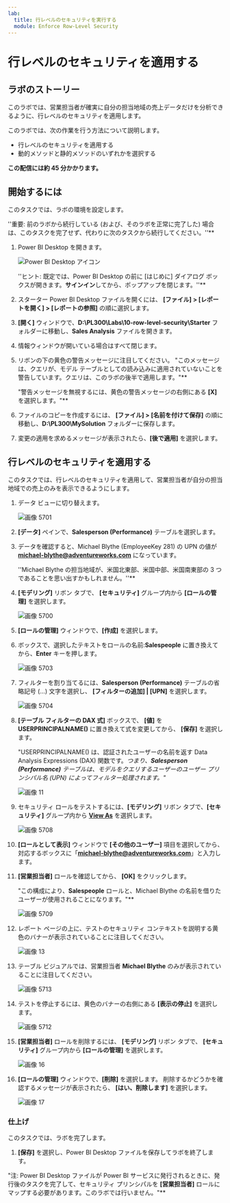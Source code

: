 ```yaml
---
lab:
  title: 行レベルのセキュリティを実行する
  module: Enforce Row-Level Security
---
```



# **行レベルのセキュリティを適用する**

## **ラボのストーリー**

このラボでは、営業担当者が確実に自分の担当地域の売上データだけを分析できるように、行レベルのセキュリティを適用します。

このラボでは、次の作業を行う方法について説明します。

- 行レベルのセキュリティを適用する
- 動的メソッドと静的メソッドのいずれかを選択する

**この配信には約 45 分かかります。**

## **開始するには**

このタスクでは、ラボの環境を設定します。

''重要: 前のラボから続行している (および、そのラボを正常に完了した) 場合は、このタスクを完了せず、代わりに次のタスクから続行してください。''**

1. Power BI Desktop を開きます。

    ![Power BI Desktop アイコン](Linked_image_Files/02-load-data-with-power-query-in-power-bi-desktop_image1.png)

    ''ヒント: 既定では、Power BI Desktop の前に [はじめに] ダイアログ ボックスが開きます。**サインイン**してから、ポップアップを閉じます。''**

1. スターター Power BI Desktop ファイルを開くには、 **[ファイル] > [レポートを開く] > [レポートの参照]** の順に選択します。

1. **[開く]** ウィンドウで、**D:\PL300\Labs\10-row-level-security\Starter** フォルダーに移動し、**Sales Analysis** ファイルを開きます。

1. 情報ウィンドウが開いている場合はすべて閉じます。

1. リボンの下の黄色の警告メッセージに注目してください。 "このメッセージは、クエリが、モデル テーブルとしての読み込みに適用されていないことを警告しています。クエリは、このラボの後半で適用します。"**
    
    "警告メッセージを無視するには、黄色の警告メッセージの右側にある **[X]** を選択します。"**

1. ファイルのコピーを作成するには、 **[ファイル] > [名前を付けて保存]** の順に移動し、**D:\PL300\MySolution** フォルダーに保存します。

1. 変更の適用を求めるメッセージが表示されたら、**[後で適用]** を選択します。

## **行レベルのセキュリティを適用する**

このタスクでは、行レベルのセキュリティを適用して、営業担当者が自分の担当地域での売上のみを表示できるようにします。

1. データ ビューに切り替えます。

   ![画像 5701](Linked_image_Files/04-configure-data-model-in-power-bi-desktop-advanced_image20.png)

1. **[データ]** ペインで、**Salesperson (Performance)** テーブルを選択します。


1. データを確認すると、Michael Blythe (EmployeeKey 281) の UPN の値が **michael-blythe@adventureworks.com** になっています。
    
    ''Michael Blythe の担当地域が、米国北東部、米国中部、米国南東部の 3 つであることを思い出すかもしれません。''**

1. **[モデリング]** リボン タブで、 **[セキュリティ]** グループ内から **[ロールの管理]** を選択します。

    ![画像 5700](Linked_image_Files/04-configure-data-model-in-power-bi-desktop-advanced_image21.png)

1. **[ロールの管理]** ウィンドウで、**[作成]** を選択します。

1. ボックスで、選択したテキストをロールの名前:**Salespeople** に置き換えてから、**Enter** キーを押します。

   ![画像 5703](Linked_image_Files/04-configure-data-model-in-power-bi-desktop-advanced_image23.png)

1. フィルターを割り当てるには、**Salesperson (Performance)** テーブルの省略記号 (…) 文字を選択し、 **[フィルターの追加] \| [UPN]** を選択します。

   ![画像 5704](Linked_image_Files/04-configure-data-model-in-power-bi-desktop-advanced_image24.png)

1. **[テーブル フィルターの DAX 式]** ボックスで、 **[値]** を **USERPRINCIPALNAME()** に置き換えて式を変更してから、 **[保存]** を選択します。
    
    "USERPRINCIPALNAME() は、認証されたユーザーの名前を返す Data Analysis Expressions (DAX) 関数です。*つまり、**Salesperson (Performance)** テーブルは、モデルをクエリするユーザーのユーザー プリンシパル名 (UPN) によってフィルター処理されます。"*

   ![画像 11](Linked_image_Files/04-configure-data-model-in-power-bi-desktop-advanced_image25.png)

1. セキュリティ ロールをテストするには、**[モデリング]** リボン タブで、**[セキュリティ]** グループ内から **[View As](表示方法)** を選択します。

   ![画像 5708](Linked_image_Files/04-configure-data-model-in-power-bi-desktop-advanced_image27.png)

1. **[ロールとして表示]** ウィンドウで **[その他のユーザー]** 項目を選択してから、対応するボックスに「**michael-blythe@adventureworks.com**」と入力します。

1. **[営業担当者]** ロールを確認してから、 **[OK]** をクリックします。
    
    "この構成により、**Salespeople** ロールと、Michael Blythe の名前を借りたユーザーが使用されることになります。"**

   ![画像 5709](Linked_image_Files/04-configure-data-model-in-power-bi-desktop-advanced_image28.png)

1. レポート ページの上に、テストのセキュリティ コンテキストを説明する黄色のバナーが表示されていることに注目してください。

   ![画像 13](Linked_image_Files/04-configure-data-model-in-power-bi-desktop-advanced_image30.png)

1. テーブル ビジュアルでは、営業担当者 **Michael Blythe** のみが表示されていることに注目してください。

   ![画像 5713](Linked_image_Files/04-configure-data-model-in-power-bi-desktop-advanced_image31.png)

1. テストを停止するには、黄色のバナーの右側にある **[表示の停止]** を選択します。

   ![画像 5712](Linked_image_Files/04-configure-data-model-in-power-bi-desktop-advanced_image32.png)

1. **[営業担当者]** ロールを削除するには、 **[モデリング]** リボン タブで、 **[セキュリティ]** グループ内から **[ロールの管理]** を選択します。

   ![画像 16](Linked_image_Files/04-configure-data-model-in-power-bi-desktop-advanced_image33.png)

1. **[ロールの管理]** ウィンドウで、**[削除]** を選択します。 削除するかどうかを確認するメッセージが表示されたら、 **[はい、削除します]** を選択します。

   ![画像 17](Linked_image_Files/04-configure-data-model-in-power-bi-desktop-advanced_image34.png)

### **仕上げ**

このタスクでは、ラボを完了します。

1. **[保存]** を選択し、Power BI Desktop ファイルを保存してラボを終了します。

"注: Power BI Desktop ファイルが Power BI サービスに発行されるときに、発行後のタスクを完了して、セキュリティ プリンシパルを **[営業担当者]** ロールにマップする必要があります。このラボでは行いません。"**
